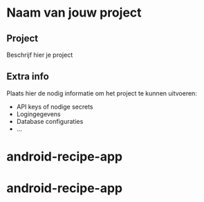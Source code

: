 # Naam van jouw project

## Project
Beschrijf hier je project

## Extra info
Plaats hier de nodig informatie om het
project te kunnen uitvoeren:

- API keys of nodige secrets
- Logingegevens
- Database configuraties
- ...
# android-recipe-app
# android-recipe-app
